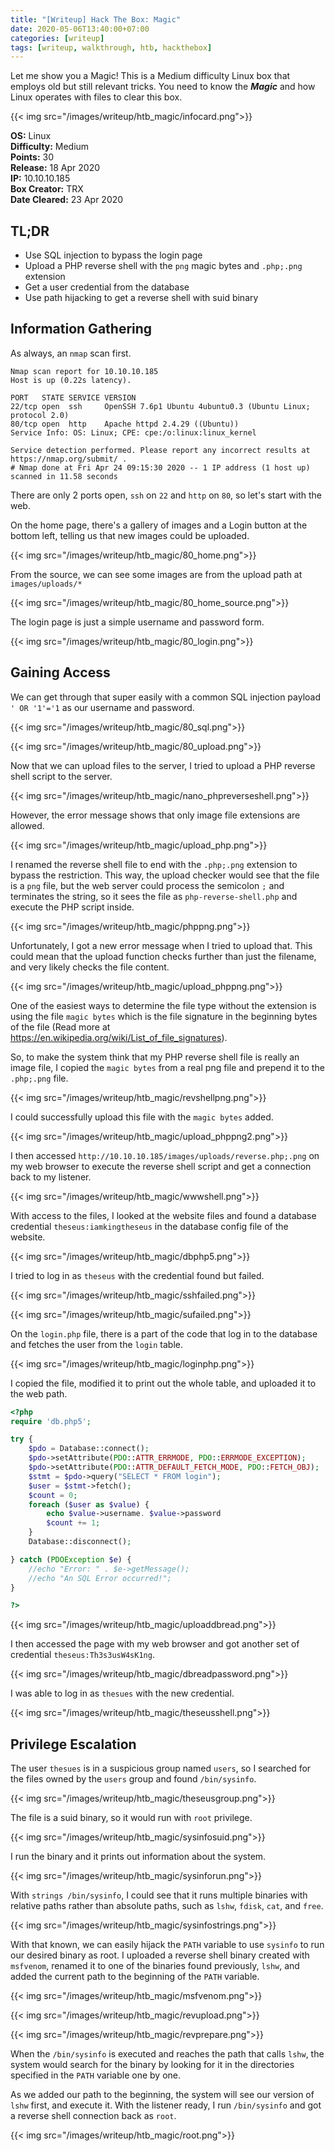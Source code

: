 ```yaml
---
title: "[Writeup] Hack The Box: Magic"
date: 2020-05-06T13:40:00+07:00
categories: [writeup]
tags: [writeup, walkthrough, htb, hackthebox]
---
```


Let me show you a Magic! This is a Medium difficulty Linux box that employs old but still relevant tricks. You need to know the ***Magic*** and how Linux operates with files to clear this box.

{{< img src="/images/writeup/htb_magic/infocard.png">}}

<!--more-->

**OS:** Linux  
**Difficulty:** Medium  
**Points:** 30  
**Release:** 18 Apr 2020  
**IP:** 10.10.10.185  
**Box Creator:** TRX  
**Date Cleared:** 23 Apr 2020

## TL;DR

- Use SQL injection to bypass the login page
- Upload a PHP reverse shell with the `png` magic bytes and `.php;.png` extension
- Get a user credential from the database
- Use path hijacking to get a reverse shell with suid binary

## Information Gathering

As always, an `nmap` scan first.

```
Nmap scan report for 10.10.10.185
Host is up (0.22s latency).

PORT   STATE SERVICE VERSION
22/tcp open  ssh     OpenSSH 7.6p1 Ubuntu 4ubuntu0.3 (Ubuntu Linux; protocol 2.0)
80/tcp open  http    Apache httpd 2.4.29 ((Ubuntu))
Service Info: OS: Linux; CPE: cpe:/o:linux:linux_kernel

Service detection performed. Please report any incorrect results at https://nmap.org/submit/ .
# Nmap done at Fri Apr 24 09:15:30 2020 -- 1 IP address (1 host up) scanned in 11.58 seconds
```

There are only 2 ports open, `ssh` on `22` and `http` on `80`, so let's start with the web.

On the home page, there's a gallery of images and a Login button at the bottom left, telling us that new images could be uploaded.

{{< img src="/images/writeup/htb_magic/80_home.png">}}

From the source, we can see some images are from the upload path at `images/uploads/*`

{{< img src="/images/writeup/htb_magic/80_home_source.png">}}

The login page is just a simple username and password form.

{{< img src="/images/writeup/htb_magic/80_login.png">}}

## Gaining Access

We can get through that super easily with a common SQL injection payload `' OR '1'='1` as our username and password.

{{< img src="/images/writeup/htb_magic/80_sql.png">}}

{{< img src="/images/writeup/htb_magic/80_upload.png">}}

Now that we can upload files to the server, I tried to upload a PHP reverse shell script to the server.

{{< img src="/images/writeup/htb_magic/nano_phpreverseshell.png">}}

However, the error message shows that only image file extensions are allowed.

{{< img src="/images/writeup/htb_magic/upload_php.png">}}

I renamed the reverse shell file to end with the `.php;.png` extension to bypass the restriction. This way, the upload checker would see that the file is a `png` file, but the web server could process the semicolon `;` and terminates the string, so it sees the file as `php-reverse-shell.php` and execute the PHP script inside.

{{< img src="/images/writeup/htb_magic/phppng.png">}}

Unfortunately, I got a new error message when I tried to upload that. This could mean that the upload function checks further than just the filename, and very likely checks the file content.

{{< img src="/images/writeup/htb_magic/upload_phppng.png">}}

One of the easiest ways to determine the file type without the extension is using the file `magic bytes` which is the file signature in the beginning bytes of the file (Read more at <https://en.wikipedia.org/wiki/List_of_file_signatures>).

So, to make the system think that my PHP reverse shell file is really an image file, I copied the `magic bytes` from a real png file and prepend it to the `.php;.png` file.

{{< img src="/images/writeup/htb_magic/revshellpng.png">}}

I could successfully upload this file with the `magic bytes` added.

{{< img src="/images/writeup/htb_magic/upload_phppng2.png">}}

I then accessed `http://10.10.10.185/images/uploads/reverse.php;.png` on my web browser to execute the reverse shell script and get a connection back to my listener.

{{< img src="/images/writeup/htb_magic/wwwshell.png">}}

With access to the files, I looked at the website files and found a database credential `theseus:iamkingtheseus` in the database config file of the website.


{{< img src="/images/writeup/htb_magic/dbphp5.png">}}

I tried to log in as `theseus` with the credential found but failed.

{{< img src="/images/writeup/htb_magic/sshfailed.png">}}

{{< img src="/images/writeup/htb_magic/sufailed.png">}}

On the `login.php` file, there is a part of the code that log in to the database and fetches the user from the `login` table.

{{< img src="/images/writeup/htb_magic/loginphp.png">}}

I copied the file, modified it to print out the whole table, and uploaded it to the web path.

```php
<?php
require 'db.php5';

try {
    $pdo = Database::connect();
    $pdo->setAttribute(PDO::ATTR_ERRMODE, PDO::ERRMODE_EXCEPTION);
    $pdo->setAttribute(PDO::ATTR_DEFAULT_FETCH_MODE, PDO::FETCH_OBJ);
    $stmt = $pdo->query("SELECT * FROM login");
    $user = $stmt->fetch();
    $count = 0;
    foreach ($user as $value) {
        echo $value->username. $value->password
        $count += 1;
    }
    Database::disconnect();

} catch (PDOException $e) {
    //echo "Error: " . $e->getMessage();
    //echo "An SQL Error occurred!";
}

?>
```

{{< img src="/images/writeup/htb_magic/uploaddbread.png">}}

I then accessed the page with my web browser and got another set of credential `theseus:Th3s3usW4sK1ng`.

{{< img src="/images/writeup/htb_magic/dbreadpassword.png">}}

I was able to log in as `thesues` with the new credential.

{{< img src="/images/writeup/htb_magic/theseusshell.png">}}

## Privilege Escalation

The user `thesues` is in a suspicious group named `users`, so I searched for the files owned by the `users` group and found `/bin/sysinfo`.

{{< img src="/images/writeup/htb_magic/theseusgroup.png">}}

The file is a suid binary, so it would run with `root` privilege.

{{< img src="/images/writeup/htb_magic/sysinfosuid.png">}}

I run the binary and it prints out information about the system.

{{< img src="/images/writeup/htb_magic/sysinforun.png">}}

With `strings /bin/sysinfo`, I could see that it runs multiple binaries with relative paths rather than absolute paths, such as `lshw`, `fdisk`, `cat`, and `free`.

{{< img src="/images/writeup/htb_magic/sysinfostrings.png">}}

With that known, we can easily hijack the `PATH` variable to use `sysinfo` to run our desired binary as root. I uploaded a reverse shell binary created with `msfvenom`, renamed it to one of the binaries found previously, `lshw`, and added the current path to the beginning of the `PATH` variable.

{{< img src="/images/writeup/htb_magic/msfvenom.png">}}

{{< img src="/images/writeup/htb_magic/revupload.png">}}

{{< img src="/images/writeup/htb_magic/revprepare.png">}}

When the `/bin/sysinfo` is executed and reaches the path that calls `lshw`, the system would search for the binary by looking for it in the directories specified in the `PATH` variable one by one.

As we added our path to the beginning, the system will see our version of `lshw` first, and execute it. With the listener ready, I run `/bin/sysinfo` and got a reverse shell connection back as `root`.

{{< img src="/images/writeup/htb_magic/root.png">}}